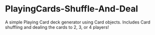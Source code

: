 # PlayingCards-Shuffle-And-Deal
A simple Playing Card deck generator using Card objects. Includes Card shuffling and dealing the cards to 2, 3, or 4 players!
